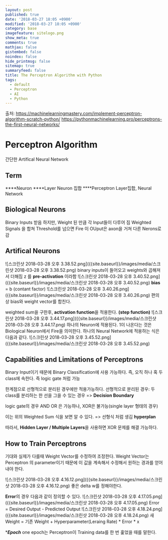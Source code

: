 ```yaml
---
layout: post
published: true
date: '2018-03-27 18:05 +0900'
modified: '2018-03-27 18:05 +0900'
category: base
imagefeature: sitelogo.png
show_meta: true
comments: true
mathjax: false
gistembed: false
noindex: false
hide_printmsg: false
sitemap: true
summaryfeed: false
title: The Perceptron Algorithm with Python
tags:
  - default
  - Perceptron
  - AI
  - Python
---
```

출처:
https://machinelearningmastery.com/implement-perceptron-algorithm-scratch-python/
https://pythonmachinelearning.pro/perceptrons-the-first-neural-networks/


# Perceptron Algorithm
간단한 Artifical Neural Network

## Term
****Neuron
****Layer Neuron 집합
****Perceptron Layer집합, Neural Network

## Biological Neurons
Binary Inputs 받음
하지만, Weight 된 만큼 각 Input들이 다루어 짐
Weighted Signals 을 합쳐 Threshold를 넘으면 Fire
이 OUput은 axon을 거쳐 다른 Nerons로 감

## Artifical Neurons
![스크린샷 2018-03-28 오후 3.38.52.png]({{site.baseurl}}/images/media/스크린샷 2018-03-28 오후 3.38.52.png)
binary inputs이 들어오고 weights와 곱해져서 더해짐
z 를 ****pre-activation**** 이라함
![스크린샷 2018-03-28 오후 3.40.52.png]({{site.baseurl}}/images/media/스크린샷 2018-03-28 오후 3.40.52.png)
****bias**** = b (contant factor)
![스크린샷 2018-03-28 오후 3.40.26.png]({{site.baseurl}}/images/media/스크린샷 2018-03-28 오후 3.40.26.png)
편의상 bias와 weight vector를 합친다.

weighted sum을 구한후, ****activation function****을 적용한다. ****(step function)****
![스크린샷 2018-03-28 오후 3.44.17.png]({{site.baseurl}}/images/media/스크린샷 2018-03-28 오후 3.44.17.png)
하나의 Neuron에 적용된다. 
1이 나온다는 것은 Biological Neuron에서 Fire을 의미한다.
하나의 Neural Network에 적용하는 식은 다음과 같다.
![스크린샷 2018-03-28 오후 3.45.52.png]({{site.baseurl}}/images/media/스크린샷 2018-03-28 오후 3.45.52.png)

## Capabilities and Limitations of Perceptrons
Binary Input이기 때문에 Binary Classification에 사용 가능하다.
즉, 오직 하나 혹 두 class에 속한다. 즉 logic gate 처럼 가능

한계점으로 선형적으로 분리된 경우에만 적용가능하다.
선형적으로 분리된 경우: 두 class를 분리하는 한 선을 그을 수 있는 경우 => ****Decision Boundary****

logic gate의 경우 AND OR 은 가능하나, XOR은 불가능(single layer 형태의 경우)

이는 위의 Weighted Sum 식을 보면 알 수 있다. => 선형식 처럼 생김 ****hyperplan****

따라서, ****Hidden Layer / Multiple Layers****을 사용하면 XOR 문제를 해결 가능하다.


## How to Train Perceptrons
기대와 실제가 다를때 Weight Vector를 수정하여 조정한다.
Weight Vector는 Perceptron 의 parameter이기 때문에 이 값을 계속해서 수정해서
원하는 경과를 얻어내야 한다.

![스크린샷 2018-03-28 오후 4.16.12.png]({{site.baseurl}}/images/media/스크린샷 2018-03-28 오후 4.16.12.png)
좋은 delta w를 정해야한다. 

****Error****의 경우 다음과 같이 정의할 수 있다.
![스크린샷 2018-03-28 오후 4.17.05.png]({{site.baseurl}}/images/media/스크린샷 2018-03-28 오후 4.17.05.png)
Error = Desired Output - Predicted Output
![스크린샷 2018-03-28 오후 4.18.24.png]({{site.baseurl}}/images/media/스크린샷 2018-03-28 오후 4.18.24.png)
새 Weight = 기존 Weight + Hyperparameter(Leraing Rate) * Error * x

****Epoch*** one epoch는 Perceptron이 Training data를 한 번 훑었을 때를 말한다.
